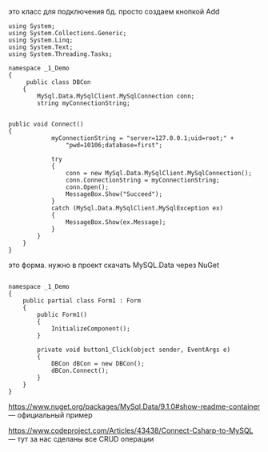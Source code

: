 это класс для подключения бд. просто создаем кнопкой Add
```
using System;
using System.Collections.Generic;
using System.Linq;
using System.Text;
using System.Threading.Tasks;

namespace _1_Demo
{
     public class DBCon
    {
        MySql.Data.MySqlClient.MySqlConnection conn;
        string myConnectionString;

        
public void Connect()
{
            myConnectionString = "server=127.0.0.1;uid=root;" +
                "pwd=10106;database=first";

            try
            {
                conn = new MySql.Data.MySqlClient.MySqlConnection();
                conn.ConnectionString = myConnectionString;
                conn.Open();
                MessageBox.Show("Succeed");
            }
            catch (MySql.Data.MySqlClient.MySqlException ex)
            {
                MessageBox.Show(ex.Message);
            }
        }
    }
}

```

это форма. нужно в проект скачать MySQL.Data через NuGet 
```

namespace _1_Demo
{
    public partial class Form1 : Form
    {
        public Form1()
        {
            InitializeComponent();
        }

        private void button1_Click(object sender, EventArgs e)
        {
            DBCon dBCon = new DBCon();
            dBCon.Connect();
        }
    }
}

```

https://www.nuget.org/packages/MySql.Data/9.1.0#show-readme-container — официальный пример

https://www.codeproject.com/Articles/43438/Connect-Csharp-to-MySQL — тут за нас сделаны все CRUD операции